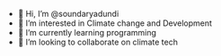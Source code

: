 - 👋 Hi, I’m @soundaryadundi
- 👀 I’m interested in Climate change and Development
- 🌱 I’m currently learning programming
- 💞️ I’m looking to collaborate on climate tech
<!--- - 📫 How to reach me - send me a pull request.... --->

<!---
soundaryadundi/soundaryadundi is a ✨ special ✨ repository because its `README.md` (this file) appears on your GitHub profile.
You can click the Preview link to take a look at your changes.
--->
